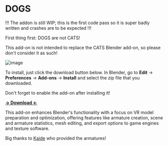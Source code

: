 # DOGS

!!! The addon is still WIP; this is the first code pass so it is super badly written and crashes are to be expected !!!

First thing first: DOGS are not CATS!

This add-on is not intended to replace the CATS Blender add-on, so please don't consider it as such!

![image](https://github.com/user-attachments/assets/3df6fe75-d595-4369-a940-b366d154f652)

To install, just click the download button below. In Blender, go to **Edit** -> **Preferences** -> **Add-ons** -> **Install** and select the zip file that you downloaded.

Don't forget to enable the add-on after installing it!

**[-> Download <-](https://github.com/Maro-3D/DOGS/archive/refs/heads/main.zip)**

This add-on enhances Blender's functionality with a focus on VR model preparation and optimization, offering features like armature creation, scene and armature statistics, mesh editing, and export options to game engines and texture software.

Big thanks to [Kaide](https://x.com/Kaideart) who provided the armatures!
